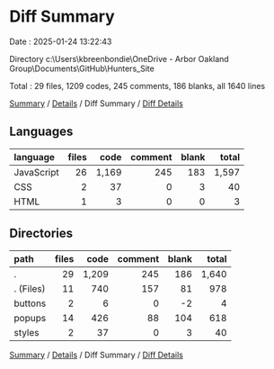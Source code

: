 # Diff Summary

Date : 2025-01-24 13:22:43

Directory c:\\Users\\kbreenbondie\\OneDrive - Arbor Oakland Group\\Documents\\GitHub\\Hunters_Site

Total : 29 files,  1209 codes, 245 comments, 186 blanks, all 1640 lines

[Summary](results.md) / [Details](details.md) / Diff Summary / [Diff Details](diff-details.md)

## Languages
| language | files | code | comment | blank | total |
| :--- | ---: | ---: | ---: | ---: | ---: |
| JavaScript | 26 | 1,169 | 245 | 183 | 1,597 |
| CSS | 2 | 37 | 0 | 3 | 40 |
| HTML | 1 | 3 | 0 | 0 | 3 |

## Directories
| path | files | code | comment | blank | total |
| :--- | ---: | ---: | ---: | ---: | ---: |
| . | 29 | 1,209 | 245 | 186 | 1,640 |
| . (Files) | 11 | 740 | 157 | 81 | 978 |
| buttons | 2 | 6 | 0 | -2 | 4 |
| popups | 14 | 426 | 88 | 104 | 618 |
| styles | 2 | 37 | 0 | 3 | 40 |

[Summary](results.md) / [Details](details.md) / Diff Summary / [Diff Details](diff-details.md)